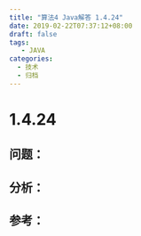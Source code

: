 ```yaml
---
title: "算法4 Java解答 1.4.24"
date: 2019-02-22T07:37:12+08:00
draft: false
tags:
   - JAVA
categories:
  - 技术
  - 归档
---
```



# 1.4.24

## 问题：


## 分析：


## 参考：


